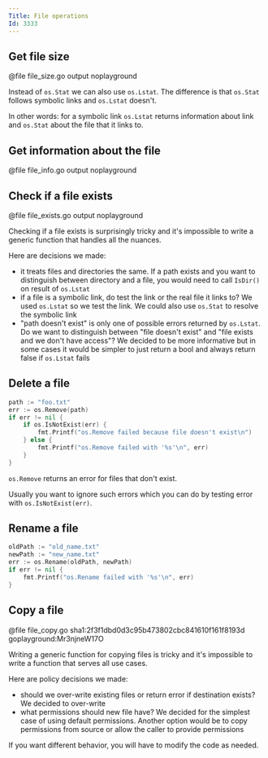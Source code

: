 ```yaml
---
Title: File operations
Id: 3333
---
```

## Get file size

@file file_size.go output noplayground

Instead of `os.Stat` we can also use `os.Lstat`. The difference is that `os.Stat` follows symbolic links and `os.Lstat` doesn't.

In other words: for a symbolic link `os.Lstat` returns information about link and `os.Stat` about the file that it links to.

## Get information about the file

@file file_info.go output noplayground

## Check if a file exists

@file file_exists.go output noplayground

Checking if a file exists is surprisingly tricky and it's impossible to write a generic function that handles all the nuances.

Here are decisions we made:
* it treats files and directories the same. If a path exists and you want to distinguish between directory and a file, you would need to call `IsDir()` on result of `os.Lstat`
* if a file is a symbolic link, do test the link or the real file it links to? We used `os.Lstat` so we test the link. We could also use `os.Stat` to resolve the symbolic link
* "path doesn't exist" is only one of possible errors returned by `os.Lstat`. Do we want to distinguish between "file doesn't exist" and "file exists and we don't have access"? We decided to be more informative but in some cases it would be simpler to just return a bool and always return false if `os.Lstat` fails

## Delete a file

```go
path := "foo.txt"
err := os.Remove(path)
if err != nil {
    if os.IsNotExist(err) {
        fmt.Printf("os.Remove failed because file doesn't exist\n")
    } else {
        fmt.Printf("os.Remove failed with '%s'\n", err)
    }
}
```

`os.Remove` returns an error for files that don't exist.

Usually you want to ignore such errors which you can do by testing error with `os.IsNotExist(err)`.

## Rename a file

```go
oldPath := "old_name.txt"
newPath := "new_name.txt"
err := os.Rename(oldPath, newPath)
if err != nil {
    fmt.Printf("os.Rename failed with '%s'\n", err)
}
```

## Copy a file

@file file_copy.go sha1:2f3f1dbd0d3c95b473802cbc841610f161f8193d goplayground:Mr3njneW17O

Writing a generic function for copying files is tricky and it's impossible to write a function that serves all use cases.

Here are policy decisions we made:
* should we over-write existing files or return error if destination exists? We decided to over-write
* what permissions should new file have? We decided for the simplest case of using default permissions. Another option would be to copy permissions from source or allow the caller to provide permissions

If you want different behavior, you will have to modify the code as needed.
